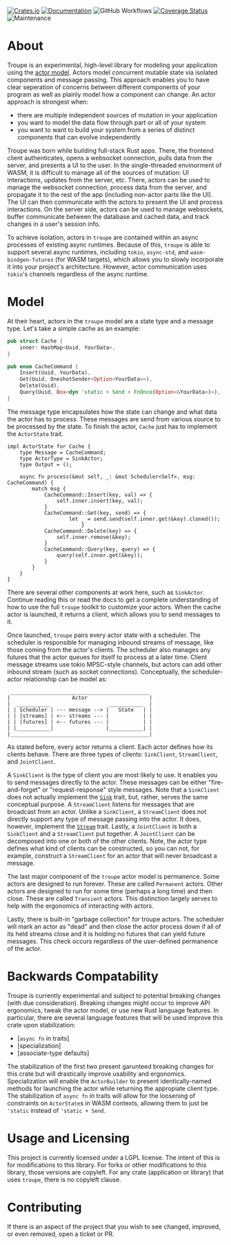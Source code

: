 [![Crates.io](https://img.shields.io/crates/v/troupe.svg)](https://crates.io/crates/troupe)
[![Documentation](https://docs.rs/troupe/badge.svg)](https://docs.rs/troupe/)
![GitHub Workflows](https://github.com/TylerBloom/troupe/actions/workflows/ci.yml/badge.svg)
[![Coverage Status](https://codecov.io/gh/TylerBloom/troupe/branch/main/graph/badge.svg)](https://codecov.io/gh/TylerBloom/troupe)
![Maintenance](https://img.shields.io/badge/Maintenance-Actively%20Developed-brightgreen.svg)

# About
Troupe is an experimental, high-level library for modeling your application using the [actor model](https://en.wikipedia.org/wiki/Actor_model).
Actors model concurrent mutable state via isolated components and message passing.
This approach enables you to have clear seperation of concerns between different components of your program as well as plainly model how a component can change.
An actor approach is strongest when:
  - there are multiple independent sources of mutation in your application
  - you want to model the data flow through part or all of your system
  - you want to want to build your system from a series of distinct components that can evolve independently

Troupe was born while building full-stack Rust apps. There, the frontend client authenticates, opens a websocket connection, pulls data from the server, and presents a UI to the user. In the single-threaded envinorment of WASM, it is difficult to manage all of the sources of mutation: UI interactions, updates from the server, etc. There, actors can be used to manage the websocket connection, process data from the server, and propagate it to the rest of the app (including non-actor parts like the UI). The UI can then communicate with the actors to present the UI and process interactions. On the server side, actors can be used to manage websockets, buffer communicate between the database and cached data, and track changes in a user's session info.

To achieve isolation, actors in `troupe` are contained within an async processes of existing async runtimes. Because of this, `troupe` is able to support several async runtimes, including `tokio`, `async-std`, and `wasm-bindgen-futures` (for WASM targets), which allows you to slowly incorporate it into your project's architecture. However, actor communication uses `tokio`'s channels regardless of the async runtime.

# Model
At their heart, actors in the `troupe` model are a state type and a message type.
Let's take a simple cache as an example:
```rust
pub struct Cache {
    inner: HashMap<Uuid, YourData>,
}

pub enum CacheCommand {
    Insert(Uuid, YourData),
    Get(Uuid, OneshotSender<Option<YourData>>),
    Delete(Uuid),
    Query(Uuid, Box<dyn 'static + Send + FnOnce(Option<&YourData>)>),
}
```

The message type encapsulates how the state can change and what data the actor has to process. These messages are send from various source to be processed by the state. To finish the actor, `Cache` just has to implement the `ActorState` trait.
```
impl ActorState for Cache {
    type Message = CacheCommand;
    type ActorType = SinkActor;
    type Output = ();

    async fn process(&mut self, _: &mut Scheduler<Self>, msg: CacheCommand) {
        match msg {
            CacheCommand::Insert(key, val) => {
                self.inner.insert(key, val);
            }
            CacheCommand::Get(key, send) => {
            		let _ = send.send(self.inner.get(&key).cloned());
						}
            CacheCommand::Delete(key) => {
                self.inner.remove(&key);
            }
            CacheCommand::Query(key, query) => {
                query(self.inner.get(&key));
            }
        }
    }
}
```

There are several other components at work here, such as `SinkActor`. Continue reading this or read the docs to get a complete understanding of how to use the full `troupe` toolkit to customize your actors. When the cache actor is launched, it returns a client, which allows you to send messages to it.

Once launched, `troupe` pairs every actor state with a scheduler. The scheduler is responsible for managing inbound streams of message, like those coming from the actor's clients. The scheduler also manages any futures that the actor queues for itself to process at a later time. Client message streams use tokio MPSC-style channels, but actors can add other inbound stream (such as socket connections). Conceptually, the scheduler-actor relationship can be model as:
```
 _____________________________________________
|                    Actor                    |
|  ___________                   ___________  |
| | Scheduler | --- message --> |   State   | |
| | [streams] | <-- streams --- |           | |
| | [futures] | <-- futures --- |           | |
| |___________|                 |___________| |
|_____________________________________________|
```

As stated before, every actor returns a client. Each actor defines how its clients behave. There are three types of clients: `SinkClient`, `StreamClient`, and `JointClient`.

A `SinkClient` is the type of client you are most likely to use. It enables you to send messages directly to the actor. These messages can be either "fire-and-forget" or "request-response" style messages. Note that a `SinkClient` does not actually implement the [`Sink`](https://docs.rs/futures/latest/futures/sink/trait.Sink.html) trait, but, rather, serves the same conceptual purpose. A `StreamClient` listens for messages that are broadcast from an actor. Unlike a `SinkClient`, a `StreamClient` does not directly support any type of message passing into the actor. It does, however, implement the [`Stream`](https://docs.rs/futures/latest/futures/stream/trait.Stream.html) trait. Lastly, a `JointClient` is both a `SinkClient` and a `StreamClient` put together. A `JointClient` can be decomposed into one or both of the other clients. Note, the actor type defines what kind of clients can be constructed, so you can not, for example, construct a `StreamClient` for an actor that will never broadcast a message.

The last major component of the `troupe` actor model is permanence. Some actors are designed to run forever. These are called `Permanent` actors. Other actors are designed to run for some time (perhaps a long time) and then close. These are called `Transient` actors. This distinction largely serves to help with the ergonomics of interacting with actors.

Lastly, there is built-in "garbage collection" for troupe actors. The scheduler will mark an actor as "dead" and then close the actor process down if all of its held streams close and it is holding no futures that can yield future messages. This check occurs regardless of the user-defined permanence of the actor.

# Backwards Compatability
Troupe is currently experimental and subject to potential breaking changes (with due consideration). Breaking changes might occur to improve API ergonomics, tweak the actor model, or use new Rust language features. In particular, there are several language features that will be used improve this crate upon stabilization:
 - [`async fn` in traits]
 - [specialization]
 - [associate-type defaults]

The stabilization of the first two present garunteed breaking changes for this crate but will drastically improve usability and ergonomics. Specialization will enable the `ActorBuilder` to present identically-named methods for launching the actor while returning the appropiate client type. The stabilization of `async fn` in traits will allow for the loosening of constraints on `ActorState`s in WASM contexts, allowing them to just be `'static` instead of `'static + Send`.

# Usage and Licensing
This project is currently licensed under a LGPL license. The intent of this is for modifications to this library. For forks or other modifications to this library, those versions are copyleft. For any crate (application or library) that uses `troupe`, there is no copyleft clause.

# Contributing
If there is an aspect of the project that you wish to see changed, improved, or even removed, open a ticket or PR.
